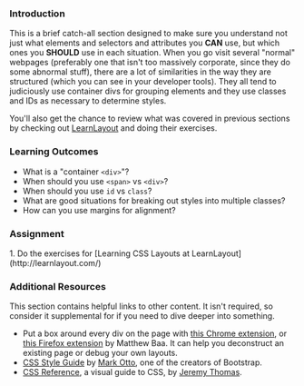 ### Introduction

This is a brief catch-all section designed to make sure you understand not just what elements and selectors and attributes you **CAN** use, but which ones you **SHOULD** use in each situation. When you go visit several "normal" webpages (preferably one that isn't too massively corporate, since they do some abnormal stuff), there are a lot of similarities in the way they are structured (which you can see in your developer tools). They all tend to judiciously use container divs for grouping elements and they use classes and IDs as necessary to determine styles.

You'll also get the chance to review what was covered in previous sections by checking out [LearnLayout](http://www.learnlayout.com) and doing their exercises.

### Learning Outcomes

- What is a "container `<div>`"?
- When should you use `<span>` vs `<div>`?
- When should you use `id` vs `class`?
- What are good situations for breaking out styles into multiple classes?
- How can you use margins for alignment?

### Assignment

<div class="lesson-content__panel" markdown="1">
1. Do the exercises for [Learning CSS Layouts at LearnLayout](http://learnlayout.com/)
</div>

### Additional Resources

This section contains helpful links to other content. It isn't required, so consider it supplemental for if you need to dive deeper into something.

- Put a box around every div on the page with [this Chrome extension](https://chrome.google.com/webstore/detail/pesticide-for-chrome/bblbgcheenepgnnajgfpiicnbbdmmooh), or [this Firefox extension](https://addons.mozilla.org/en-US/firefox/addon/open-pesticide/) by Matthew Baa. It can help you deconstruct an existing page or debug your own layouts.
- [CSS Style Guide](http://codeguide.co/#css) by [Mark Otto](https://github.com/mdo), one of the creators of Bootstrap.
- [CSS Reference](http://cssreference.io/), a visual guide to CSS, by [Jeremy Thomas](https://github.com/jgthms).
